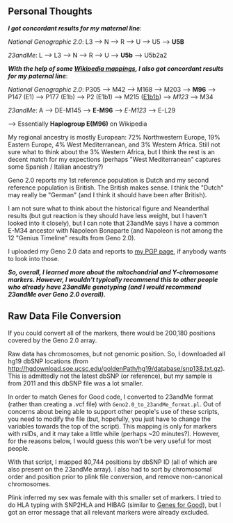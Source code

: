 Personal Thoughts
-----------------

***I got concordant results for my maternal line***:

*National Genographic 2.0*: L3 --> N --> R --> U --> U5 --> **U5B**

*23andMe*: L --> L3 --> N --> R --> U --> **U5b** --> U5b2a2


***With the help of some [Wikipedia mappings](https://en.wikipedia.org/wiki/Human_Y-chromosome_DNA_haplogroup), I also got concordant results for my paternal line***:

*National Genographic 2.0*: P305 --> M42 --> M168 --> M203 --> **M96** --> P147 (E1) --> P177 (E1b) --> P2 (E1b1) --> M215 ([E1b1b](https://www.eupedia.com/europe/Haplogroup_E1b1b_Y-DNA.shtml)) --> *M123* --> M34

*23andMe*: A --> DE-M145 --> **E-M96** --> *E-M123* --> E-L29

--> Essentially **Haplogroup E(M96)** on Wikipedia

My regional ancestry is mostly European: 72% Northwestern Europe, 19% Eastern Europe, 4% West Mediterranean, and 3% Western Africa.  Still not sure what to think about the 3% Western Africa, but I think the rest is an decent match for my expections (perhaps "West Mediterranean" captures some Spanish / Italian ancestry?)

Geno 2.0 reports my 1st reference population is Dutch and my second reference population is British.  The British makes sense.  I think the "Dutch" may really be "German" (and I think it should have been after British).

I am not sure what to think about the historical figure and Neanderthal results (but gut reaction is they should have less weight, but I haven't looked into it closely), but I can note that 23andMe says I have a common E-M34 ancestor with Napoleon Bonaparte (and Napoleon is not among the 12 "Genius Timeline" results from Geno 2.0).

I uploaded my Geno 2.0 data and reports to [my PGP page](https://my.pgp-hms.org/profile/hu832966), if anybody wants to look into those.

***So, overall, I learned more about the mitochondrial and Y-chromosome markers.  However, I wouldn't typically recommend this to other people who already have 23andMe genotyping (and I would recommend 23andMe over Geno 2.0 overall).***

Raw Data File Conversion
-----------

If you could convert all of the markers, there would be 200,180 positions covered by the Geno 2.0 array.

Raw data has chromosomes, but not genomic position.  So, I downloaded all hg19 dbSNP locations (from http://hgdownload.soe.ucsc.edu/goldenPath/hg19/database/snp138.txt.gz).  This is admittedly not the latest dbSNP (or reference), but my sample is from 2011 and this dbSNP file was a lot smaller.

In order to match Genes for Good code, I converted to 23andMe format (rather than creating a .vcf file) with `Geno2.0_to_23andMe_format.pl`.  Out of concerns about being able to support other people's use of these scripts, you need to modify the file (but, hopefully, you just have to change the variables towards the top of the script).  This mapping is only for markers with rsIDs, and it may take a little while (perhaps ~20 minutes?).  However, for the reasons below, I would guess this won't be very useful for most people.

With that script, I mapped 80,744 positions by dbSNP ID (all of which are also present on the 23andMe array).  I also had to sort by chromosomal order and position prior to plink file conversion, and remove non-canonical chromosomes.

Plink inferred my sex was female with this smaller set of markers.  I tried to do HLA typing with SNP2HLA and HIBAG (similar to [Genes for Good](https://github.com/cwarden45/DTC_Scripts/tree/master/Genes_for_Good)), but I got an error message that all relevant markers were already excluded.
